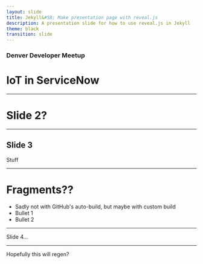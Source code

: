 ```yaml
---
layout: slide
title: Jekyll&#58; Make presentation page with reveal.js
description: A presentation slide for how to use reveal.js in Jekyll
theme: black
transition: slide
---
```


### Denver Developer Meetup

# IoT in ServiceNow

---

# Slide 2?

---

## Slide 3

Stuff

---

# Fragments??

 - Sadly not with GitHub's auto-build, but maybe with custom build
 - Bullet 1
 - Bullet 2

---

Slide 4...

---

Hopefully this will regen?
